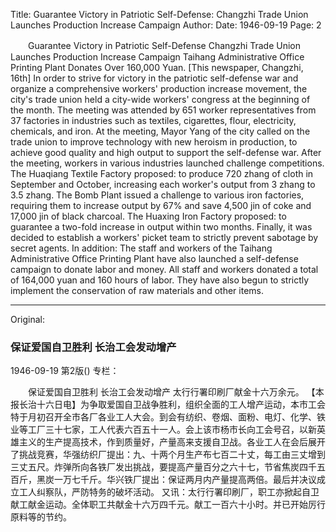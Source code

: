 Title: Guarantee Victory in Patriotic Self-Defense: Changzhi Trade Union Launches Production Increase Campaign
Author:
Date: 1946-09-19
Page: 2

　　Guarantee Victory in Patriotic Self-Defense
    Changzhi Trade Union Launches Production Increase Campaign
    Taihang Administrative Office Printing Plant Donates Over 160,000 Yuan.
    [This newspaper, Changzhi, 16th] In order to strive for victory in the patriotic self-defense war and organize a comprehensive workers' production increase movement, the city's trade union held a city-wide workers' congress at the beginning of the month. The meeting was attended by 651 worker representatives from 37 factories in industries such as textiles, cigarettes, flour, electricity, chemicals, and iron. At the meeting, Mayor Yang of the city called on the trade union to improve technology with new heroism in production, to achieve good quality and high output to support the self-defense war. After the meeting, workers in various industries launched challenge competitions. The Huaqiang Textile Factory proposed: to produce 720 zhang of cloth in September and October, increasing each worker's output from 3 zhang to 3.5 zhang. The Bomb Plant issued a challenge to various iron factories, requiring them to increase output by 67% and save 4,500 jin of coke and 17,000 jin of black charcoal. The Huaxing Iron Factory proposed: to guarantee a two-fold increase in output within two months. Finally, it was decided to establish a workers' picket team to strictly prevent sabotage by secret agents.
    In addition: The staff and workers of the Taihang Administrative Office Printing Plant have also launched a self-defense campaign to donate labor and money. All staff and workers donated a total of 164,000 yuan and 160 hours of labor. They have also begun to strictly implement the conservation of raw materials and other items.



<hr /> 

Original: 


### 保证爱国自卫胜利  长治工会发动增产

1946-09-19
第2版()
专栏：

　　保证爱国自卫胜利
    长治工会发动增产
    太行行署印刷厂献金十六万余元。
    【本报长治十六日电】为争取爱国自卫战争胜利，组织全面的工人增产运动，本市工会特于月初召开全市各厂各业工人大会。到会有纺织、卷烟、面粉、电灯、化学、铁业等工厂三十七家，工人代表六百五十一人。会上该市杨市长向工会号召，以新英雄主义的生产提高技术，作到质量好，产量高来支援自卫战。各业工人在会后展开了挑战竞赛，华强纺织厂提出：九、十两个月生产布七百二十丈，每工由三丈增到三丈五尺。炸弹所向各铁厂发出挑战，要提高产量百分之六十七，节省焦炭四千五百斤，黑炭一万七千斤。华兴铁厂提出：保证两月内产量提高两倍。最后并决议成立工人纠察队，严防特务的破坏活动。
    又讯：太行行署印刷厂，职工亦掀起自卫献工献金运动。全体职工共献金十六万四千元。献工一百六十小时。并已开始厉行原料等的节约。
